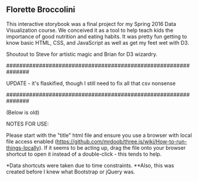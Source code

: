 ## Florette Broccolini

This interactive storybook was a final project for my Spring 2016 Data Visualization course.  We conceived it as a tool to help teach kids the importance of good nutrition and eating habits.  It was pretty fun getting to know basic HTML, CSS, and JavaScript as well as get my feet wet with D3.

Shoutout to Steve for artistic magic and Brian for D3 wizardry.

###############################################################

UPDATE - it's flaskified, though I still need to fix all that csv nonsense

###############################################################

(Below is old)

NOTES FOR USE:

Please start with the "title" html file and ensure you use a browser with local file access enabled (https://github.com/mrdoob/three.js/wiki/How-to-run-things-locally).
If it seems to be acting up, drag the file onto your browser shortcut to open it instead of a double-click - this tends to help.

*Data shortcuts were taken due to time constraints.
**Also, this was created before I knew what Bootstrap or jQuery was.
